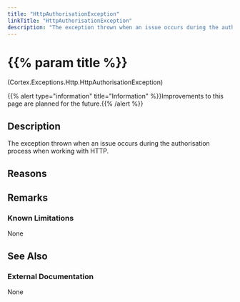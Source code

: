 ```yaml
---
title: "HttpAuthorisationException"
linkTitle: "HttpAuthorisationException"
description: "The exception thrown when an issue occurs during the authorisation process when working with HTTP."
---
```


# {{% param title %}}

<p class="namespace">(Cortex.Exceptions.Http.HttpAuthorisationException)</p>
{{% alert type="information" title="Information" %}}Improvements to this page are planned for the future.{{% /alert %}}

## Description

The exception thrown when an issue occurs during the authorisation process when working with HTTP.

## Reasons

### 

## Remarks

### Known Limitations

None

## See Also

### External Documentation

None
